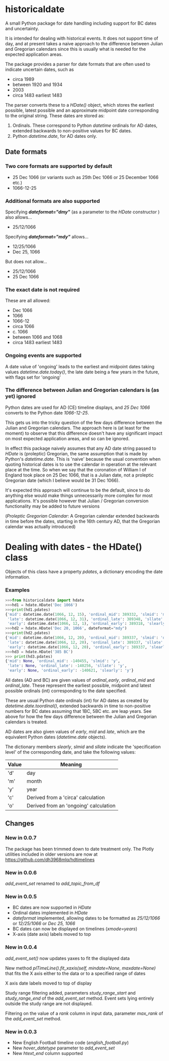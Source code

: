 # historicaldate

A small Python package for date handling including support for BC dates and uncertainty.

It is intended for dealing with historical events. It does not support time of day, and at present takes a naive approach to 
the difference between Julian and Gregorian calendars since this is usually what is needed for the expected application areas.

The package provides a parser for date formats that are often used to indicate uncertain dates, such as

*   circa 1989
*   between 1920 and 1934
*   2003
*   circa 1483 earliest 1483

The parser converts these to a *HDate()* object, which stores the earliest possible, latest possible and an approximate midpoint date corresponding to the original string. These dates are stored as:

1.  Ordinals. These correspond to Python *datetime* ordinals for AD dates, extended backwards to non-positive values for BC dates.
1.  Python *datetime.date*, for AD dates only.

## Date formats

### Two core formats are supported by default
   * 25 Dec 1066 (or variants such as 25th Dec 1066 or 25 December 1066 etc.)
   * 1066-12-25

### Additional formats are also supported

Specifying ***dateformat="dmy"*** (as a parameter to the *HDate* constructor ) also allows...
   * 25/12/1066

Specifying ***dateformat="mdy"*** allows...
   * 12/25/1066
   * Dec 25, 1066

But does not allow...
   * 25/12/1066
   * 25 Dec 1066

### The exact date is not required

These are all allowed:
   * Dec 1066
   * 1066
   * 1066-12
   * circa 1066
   * c. 1066
   * between 1066 and 1068
   * circa 1483 earliest 1483

### Ongoing events are supported

A date value of 'ongoing' leads to the earliest and midpoint dates taking
values *datetime.date.today()*, the late date being a few years in
the future, with flags set for 'ongoing'

### The difference between Julian and Gregorian calendars is (as yet) ignored

Python dates are used for AD (CE) timeline displays,
and *25 Dec 1066* converts to the Python date *1066-12-25*.

This gets us into the tricky question of the few days difference between the Julian and Gregorian calendars. The approach here is (at least for the moment) to observe that this difference doesn't have any significant impact on most expected application areas, and so can be ignored.

In effect this package naively assumes that any AD date string passed to *HDate* is (proleptic) Gregorian, the same assumption that is made by Python's *datetime.date*.
This is 'naive' because the usual convention when quoting historical dates is to use the calendar in operation at the relevant place at the time. So when we say that the coronation of William I of England took place on 25 Dec 1066, that is a Julian date, not a proleptic Gregorian date (which I believe would be 31 Dec 1066).

It's expected this approach will continue to be the default, since to do anything else would make things unnecessarily more complex for most applications. It's possible however that Julian / Gregorian conversion functionality may be added to future versions

(*Proleptic Gregorian Calendar*: A Gregorian calendar extended backwards in time before the dates, starting in the 16th century AD, that the Gregorian calendar was actually introduced)

# Dealing with dates - the HDate() class

Objects of this class have a property *pdates*, a dictionary encoding the date information.

### Examples

```python
>>>from historicaldate import hdate
>>>hd1 = hdate.HDate('Dec 1066')
>>>print(hd1.pdates)
{'mid': datetime.date(1066, 12, 15), 'ordinal_mid': 389332, 'slmid': 'm', 
 'late': datetime.date(1066, 12, 31), 'ordinal_late': 389348, 'sllate': 'm',
 'early': datetime.date(1066, 12, 1), 'ordinal_early': 389318, 'slearly': 'm'}
>>>hd2 = hdate.HDate('Dec 20, 1066', dateformat="mdy")
>>>print(hd2.pdates)
{'mid': datetime.date(1066, 12, 20), 'ordinal_mid': 389337, 'slmid': 'd',
 'late': datetime.date(1066, 12, 20), 'ordinal_late': 389337, 'sllate': 'd',
 'early': datetime.date(1066, 12, 20), 'ordinal_early': 389337, 'slearly': 'd'}
>>>hd3 = hdate.HDate('385 BC')
>>> print(hd3.pdates)
{'mid': None, 'ordinal_mid': -140455, 'slmid': 'y', 
 'late': None, 'ordinal_late': -140256, 'sllate': 'y', 
 'early': None, 'ordinal_early': -140621, 'slearly': 'y'}
```

All dates (AD and BC) are given values of *ordinal_early*, *ordinal_mid* and *ordinal_late*. These represent the earliest possible, midpoint and latest possible ordinals (int) corresponding to the date specified.

These are usual Python date ordinals (int) for AD dates as created by *datetime.date.toordinal()*, extended backwards in time to non-positive numbers for BC dates assuming that 1BC, 5BC etc. are leap years. See above for how the few days difference between the Julian and Gregorian calendars is treated.

AD dates are also given values of *early*, *mid* and *late*, which are the equivalent Python dates (*datetime.date* objects).

The dictionary members *slearly*, *slmid* and *sllate* indicate the 'specification level' of the corresponding date, and take the following values:

| Value | Meaning |
| ------ | ----- |
| 'd'   | day  |
| 'm'   | month  |
| 'y'   | year  |
| 'c'   | Derived from a 'circa' calculation  |
| 'o'   | Derived from an 'ongoing' calculation  |

## Changes

### New in 0.0.7

The package has been trimmed down to date treatment only.
The Plotly utilities included in older versions are now at
https://github.com/dh3968mlq/hdtimelines

### New in 0.0.6

*add_event_set* renamed to *add_topic_from_df*

### New in 0.0.5

   * BC dates are now supported in *HDate*
   * Ordinal dates implemented in *HDate*
   * *dateformat* implemented, allowing dates to be formatted as *25/12/1066* or *12/25/1066* or *Dec 25, 1066*
   * BC dates can now be displayed on timelines (*xmode=years*)
   * X-axis (date axis) labels moved to top 

### New in 0.0.4

*add_event_set()* now updates yaxes to fit the displayed data

New method *plTimeLine().fit_xaxis(self, mindate=None, maxdate=None)* that fits the X axis either to the data or to a specified range of dates

X axis date labels moved to top of display

Study range filtering added, parameters *study_range_start* and *study_range_end* of the *add_event_set* method. Event sets lying entirely outside the study range are not displayed.

Filtering on the value of a *rank* column in input data, parameter *max_rank* of the *add_event_set* method. 

### New in 0.0.3

   * New English Football timeline code (*english_football.py*)
   * New *hover_datetype* parameter to *add_event_set*
   * New *htext_end* column supported
   